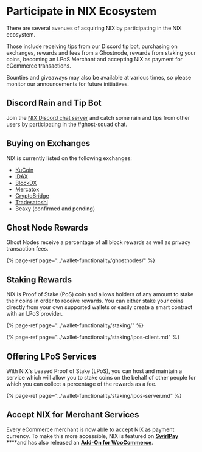 # Participate in NIX Ecosystem

There are several avenues of acquiring NIX by participating in the NIX ecosystem. 

Those include receiving tips from our Discord tip bot, purchasing on exchanges, rewards and fees from a Ghostnode, rewards from staking your coins, becoming an LPoS Merchant and accepting NIX as payment for eCommerce transactions.

Bounties and giveaways may also be available at various times, so please monitor our announcements for future initiatives. 

## Discord Rain and Tip Bot

Join the [NIX Discord chat server](https://discordapp.com/invite/HGuvDTW) and catch some rain and tips from other users by participating in the \#ghost-squad chat.

## Buying on Exchanges

NIX is currently listed on the following exchanges:

* [KuCoin](https://www.kucoin.com/trade/NIX-BTC)
* [IDAX](https://www.idax.pro/#/exchange?pairname=NIX_BTC)
* [BlockDX](https://blocknet.co/block-dx/)
* [Mercatox](https://mercatox.com/exchange/NIX/BTC)
* [CryptoBridge](https://crypto-bridge.org/)
* [Tradesatoshi](https://tradesatoshi.com/)
* Beaxy \(confirmed and pending\)

## Ghost Node Rewards

Ghost Nodes receive a percentage of all block rewards as well as privacy transaction fees.

{% page-ref page="../wallet-functionality/ghostnodes/" %}

## Staking Rewards

NIX is Proof of Stake \(PoS\) coin and allows holders of any amount to stake their coins in order to receive rewards. You can either stake your coins directly from your own supported wallets or easily create a smart contract with an LPoS provider.

{% page-ref page="../wallet-functionality/staking/" %}

{% page-ref page="../wallet-functionality/staking/lpos-client.md" %}

## Offering LPoS Services

With NIX's Leased Proof of Stake \(LPoS\), you can host and maintain a service which will allow you to stake coins on the behalf of other people for which you can collect a percentage of the rewards as a fee.

{% page-ref page="../wallet-functionality/staking/lpos-server.md" %}

## Accept NIX for Merchant Services

Every eCommerce merchant is now able to accept NIX as payment currency. To make this more accessible, NIX is featured on [**SwirlPay**](https://swirlpay.io/assets/) ****and has also released an [**Add-On for WooCommerce**](https://github.com/NixPlatform/cryptowoo-nix-addon).

